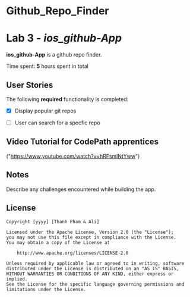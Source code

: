 # Github_Repo_Finder
# Lab 3 - *ios_github-App*

**ios_github-App** is a github repo finder.

Time spent: **5** hours spent in total

## User Stories

The following **required** functionality is completed:

- [x] Display popular git repos
- [ ] User can search for a specfic repo


## Video Tutorial for CodePath apprentices
("https://www.youtube.com/watch?v=hRFsmlNtYww")

## Notes

Describe any challenges encountered while building the app.

## License

    Copyright [yyyy] [Thanh Pham & Ali]

    Licensed under the Apache License, Version 2.0 (the "License");
    you may not use this file except in compliance with the License.
    You may obtain a copy of the License at

        http://www.apache.org/licenses/LICENSE-2.0

    Unless required by applicable law or agreed to in writing, software
    distributed under the License is distributed on an "AS IS" BASIS,
    WITHOUT WARRANTIES OR CONDITIONS OF ANY KIND, either express or implied.
    See the License for the specific language governing permissions and
    limitations under the License.
